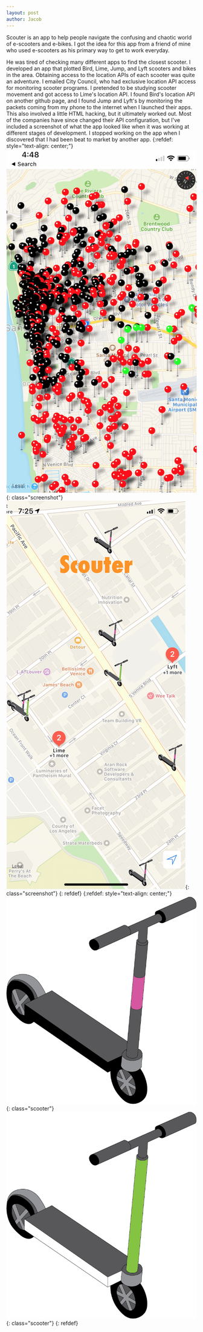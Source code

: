 ```yaml
---
layout: post 
author: Jacob
---
```


Scouter is an app to help people navigate the confusing and chaotic world of e-scooters and e-bikes. I got the idea for this app from a friend of mine who used e-scooters as his primary way to get to work everyday. 

He was tired of checking many different apps to find the closest scooter. I developed an app that plotted Bird, Lime, Jump, and Lyft scooters and bikes in the area. Obtaining access to the location APIs of each scooter was quite an adventure. I emailed City Council, who had exclusive location API access for monitoring scooter programs. I pretended to be studying scooter movement and got access to Lime's location API. I found Bird's location API on another github page, and I found Jump and Lyft's by monitoring the packets coming from my phone to the internet when I launched their apps. This also involved a little HTML hacking, but it ultimately worked out. Most of the companies have since changed their API configuration, but I've included a screenshot of what the app looked like when it was working at different stages of development. I stopped working on the app when I discovered that I had been beat to market by another app.
{:refdef: style="text-align: center;"}
![Early version](/assets/images/scouter_old.png){: class="screenshot"}
![Later verison](/assets/images/scouter.png){: class="screenshot"}
{: refdef}
{:refdef: style="text-align: center;"}
![Lyft Scooter](/assets/images/LyftScooter.png){: class="scooter"}
![Lime Scooter](/assets/images/LimeScooter.png){: class="scooter"}
{: refdef}
